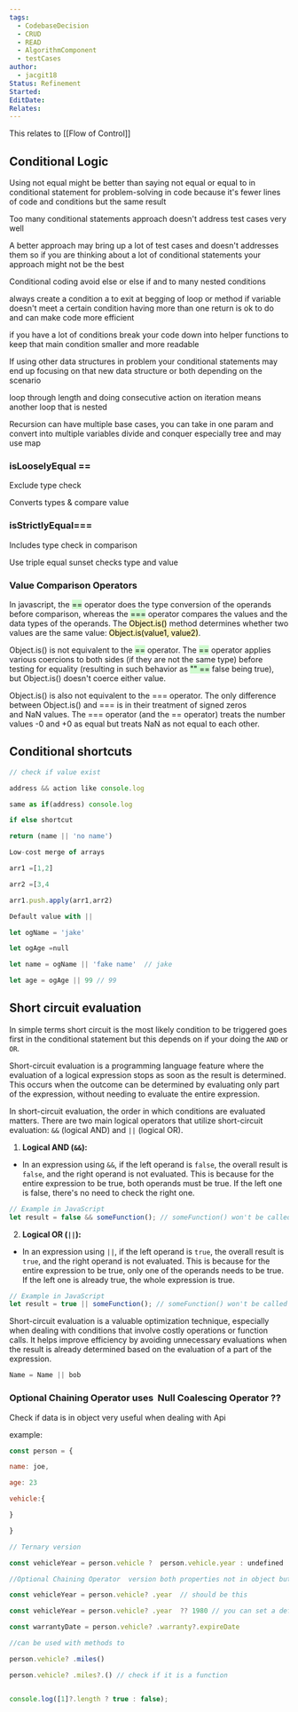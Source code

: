```yaml
---
tags:
  - CodebaseDecision
  - CRUD
  - READ
  - AlgorithmComponent
  - testCases
author:
  - jacgit18
Status: Refinement
Started: 
EditDate: 
Relates:
---
```

This relates to [[Flow of Control]]



## Conditional Logic 

Using not equal might be better than saying not equal or equal to in conditional statement for problem-solving in code because it's fewer lines of code and conditions but the same result 

Too many conditional statements approach doesn't address test cases very well 

A better approach may bring up a lot of test cases and doesn't addresses them so if you are thinking about a lot of conditional statements your approach might not be the best 

Conditional coding avoid else or else if and to many nested conditions  

always create a condition a to exit at begging of loop or method if variable doesn't meet a certain condition having more than one return is ok to do and can make code more efficient 

if you have a lot of conditions break your code down into helper functions to keep that main condition smaller and more readable 

If using other data structures in problem your conditional statements may end up focusing on that new data structure or both depending on the scenario 

loop through length and doing consecutive action on iteration means another loop that is nested 

Recursion can have multiple base cases, you can take in one param and convert into multiple variables divide and conquer especially tree and may use map 


### isLooselyEqual ==

Exclude type check

Converts types & compare value


### isStrictlyEqual===

Includes type check in comparison


Use triple equal sunset checks type and value

### Value Comparison Operators

In javascript, the <mark style="background: #BBFABBA6;">==</mark> operator does the type conversion of the operands before comparison, whereas the <mark style="background: #BBFABBA6;">===</mark> operator compares the values and the data types of the operands. The <mark style="background: #FFF3A3A6;">Object.is()</mark> method determines whether two values are the same value: <mark style="background: #FFF3A3A6;">Object.is(value1, value2)</mark>.

Object.is() is not equivalent to the <mark style="background: #BBFABBA6;">==</mark> operator. The <mark style="background: #BBFABBA6;">==</mark> operator applies various coercions to both sides (if they are not the same type) before testing for equality (resulting in such behavior as <mark style="background: #BBFABBA6;">"" ==</mark> false being true), but Object.is() doesn't coerce either value.

Object.is() is also not equivalent to the === operator. The only difference between Object.is() and === is in their treatment of signed zeros and NaN values. The === operator (and the == operator) treats the number values -0 and +0 as equal but treats NaN as not equal to each other.


## Conditional shortcuts 

```javascript
// check if value exist 

address && action like console.log  

same as if(address) console.log 

if else shortcut  

return (name || 'no name') 

Low-cost merge of arrays 

arr1 =[1,2] 

arr2 =[3,4 

arr1.push.apply(arr1,arr2) 

Default value with || 

let ogName = 'jake' 

let ogAge =null 

let name = ogName || 'fake name'  // jake 

let age = ogAge || 99 // 99

```


## Short circuit evaluation 
In simple terms short circuit is  the most likely condition to be triggered goes first in the conditional statement but this depends on if your doing the `AND` or `OR`. 

Short-circuit evaluation is a programming language feature where the evaluation of a logical expression stops as soon as the result is determined. This occurs when the outcome can be determined by evaluating only part of the expression, without needing to evaluate the entire expression.  
  
In short-circuit evaluation, the order in which conditions are evaluated matters. There are two main logical operators that utilize short-circuit evaluation: `&&` (logical AND) and `||` (logical OR).  
  
1. **Logical AND (`&&`):**  
- In an expression using `&&`, if the left operand is `false`, the overall result is `false`, and the right operand is not evaluated. This is because for the entire expression to be true, both operands must be true. If the left one is false, there's no need to check the right one.  
  
```javascript  
// Example in JavaScript  
let result = false && someFunction(); // someFunction() won't be called  
```  
  
2. **Logical OR (`||`):**  
- In an expression using `||`, if the left operand is `true`, the overall result is `true`, and the right operand is not evaluated. This is because for the entire expression to be true, only one of the operands needs to be true. If the left one is already true, the whole expression is true.  
  
```javascript  
// Example in JavaScript  
let result = true || someFunction(); // someFunction() won't be called  
```  
  
Short-circuit evaluation is a valuable optimization technique, especially when dealing with conditions that involve costly operations or function calls. It helps improve efficiency by avoiding unnecessary evaluations when the result is already determined based on the evaluation of a part of the expression.

```javascript
Name = Name || bob
```

### Optional Chaining Operator uses  Null Coalescing Operator ??

Check if data is in object very useful when dealing with Api  

example: 
```javascript
const person = { 

name: joe, 

age: 23 

vehicle:{ 

} 

} 

// Ternary version 

const vehicleYear = person.vehicle ?  person.vehicle.year : undefined 

//Optional Chaining Operator  version both properties not in object but if they were you would get vale of them 

const vehicleYear = person.vehicle? .year  // should be this 

const vehicleYear = person.vehicle? .year  ?? 1980 // you can set a default value if it doesnt exist 

const warrantyDate = person.vehicle? .warranty?.expireDate   

//can be used with methods to 

person.vehicle? .miles() 

person.vehicle? .miles?.() // check if it is a function


console.log([1]?.length ? true : false);

```